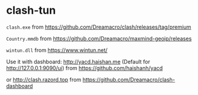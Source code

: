 # clash-tun
`clash.exe` from https://github.com/Dreamacro/clash/releases/tag/premium

`Country.mmdb` from https://github.com/Dreamacro/maxmind-geoip/releases

`wintun.dll` from https://www.wintun.net/

Use it with dashboard: http://yacd.haishan.me (Default for http://127.0.0.1:9090/ui) from https://github.com/haishanh/yacd

or http://clash.razord.top from https://github.com/Dreamacro/clash-dashboard
